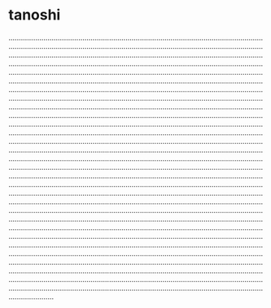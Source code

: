 # tanoshi

..............................................................................................................................................................................................................................................................................................................................................................................................................................................................................................................................................................................................................................................................................................................................................................................................................................................................................................................................................................................................................................................................................................................................................................................................................................................................................................................................................................................................................................................................................................................................................................................................................................................................................................................................................................................................................................................................................................................................................................................................................................................................................................................................................................................................................................................................................................................................................................................................................................................................................................................................................................................................................................................................................................................................................................................................................................................................................................................................................................................................................................................................................................................................................................................................................................................................................................................................................................................................................................................................................................................................................................................................................................................................................................................................................................................................................................................................................................